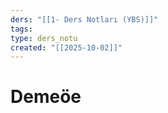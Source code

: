 ```yaml
---
ders: "[[1- Ders Notları (YBS)]]"
tags:
type: ders_notu
created: "[[2025-10-02]]"
---
```


# Demeöe

